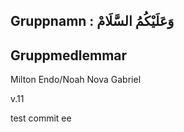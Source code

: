 

 ## Gruppnamn :  وَعَلَيْكُمُ السَّلَامْ
## Gruppmedlemmar
Milton
Endo/Noah 
Nova
Gabriel

v.11 

test commit
ee
